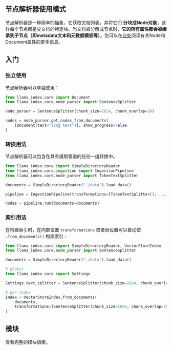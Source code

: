 ## 节点解析器使用模式

节点解析器是一种简单的抽象，它获取文档列表，并将它们 **分块成Node对象**，这样每个节点都是父文档的特定块。当文档被分解成节点时，**它的所有属性都会被继承到子节点（即metadata文本和元数据模板等）**。您可以在[此处](../文件加载/文档和节点/引言.md)阅读有关Node和Document属性的更多信息。

## 入门

### 独立使用

节点解析器可以单独使用：

``` python
from llama_index.core import Document
from llama_index.core.node_parser import SentenceSplitter

node_parser = SentenceSplitter(chunk_size=1024, chunk_overlap=20)

nodes = node_parser.get_nodes_from_documents(
    [Document(text="long text")], show_progress=False
)
```

### 转换用法

节点解析器可以包含在具有摄取管道的任何一组转换中。

``` python
from llama_index.core import SimpleDirectoryReader
from llama_index.core.ingestion import IngestionPipeline
from llama_index.core.node_parser import TokenTextSplitter

documents = SimpleDirectoryReader("./data").load_data()

pipeline = IngestionPipeline(transformations=[TokenTextSplitter(), ...])

nodes = pipeline.run(documents=documents)
```

### 索引用法

在构建索引时，在内部设置 `transformations` 或者局设置可以自动使 `.from_documents()` 构建索引：

``` python
from llama_index.core import SimpleDirectoryReader, VectorStoreIndex
from llama_index.core.node_parser import SentenceSplitter

documents = SimpleDirectoryReader("./data").load_data()

# global
from llama_index.core import Settings

Settings.text_splitter = SentenceSplitter(chunk_size=1024, chunk_overlap=20)

# per-index
index = VectorStoreIndex.from_documents(
    documents,
    transformations=[SentenceSplitter(chunk_size=1024, chunk_overlap=20)],
)
``` 

## 模块

查看完整的模块指南。